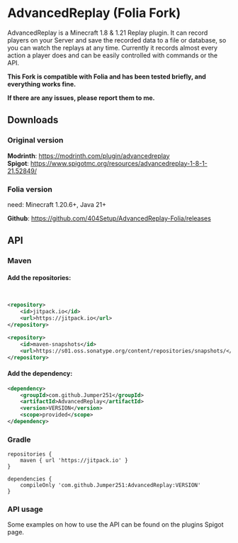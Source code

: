 # AdvancedReplay (Folia Fork)

AdvancedReplay is a Minecraft 1.8 & 1.21 Replay plugin. It can record players on your Server and save the recorded data to a file or database, so you can watch the replays at any time. Currently it records almost every action a player does and can be easily controlled with commands or the API.

**This Fork is compatible with Folia and has been tested briefly, and everything works fine.**

**If there are any issues, please report them to me.**

## Downloads
### Original version
**Modrinth**: https://modrinth.com/plugin/advancedreplay  
**Spigot**: https://www.spigotmc.org/resources/advancedreplay-1-8-1-21.52849/
### Folia version
need: Minecraft 1.20.6+, Java 21+

**Github**: https://github.com/404Setup/AdvancedReplay-Folia/releases

## API
### Maven
#### Add the repositories:
```xml


<repository>
    <id>jitpack.io</id>
    <url>https://jitpack.io</url>
</repository>

<repository>
    <id>maven-snapshots</id>
    <url>https://s01.oss.sonatype.org/content/repositories/snapshots/</url>
</repository>
```
#### Add the dependency:
```xml
<dependency>
    <groupId>com.github.Jumper251</groupId>
    <artifactId>AdvancedReplay</artifactId>
    <version>VERSION</version>
    <scope>provided</scope>
</dependency>
```
### Gradle
```text
repositories {
    maven { url 'https://jitpack.io' }
}

dependencies {
    compileOnly 'com.github.Jumper251:AdvancedReplay:VERSION'
}
```

### API usage
Some examples on how to use the API can be found on the plugins Spigot page.

